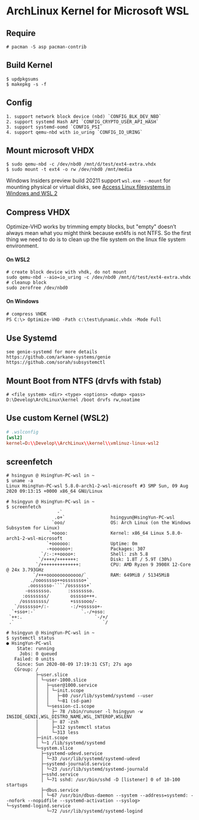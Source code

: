 # ArchLinux Kernel for Microsoft WSL

## Require

`# pacman -S asp pacman-contrib`

## Build Kernel
```shell
$ updpkgsums
$ makepkg -s -f
```

## Config
```
1. support network block device (nbd) `CONFIG_BLK_DEV_NBD`
2. support systemd Hash API `CONFIG_CRYPTO_USER_API_HASH`
3. support systemd-oomd `CONFIG_PSI`
4. support qemu-nbd with io_uring `CONFIG_IO_URING`
```

## Mount microsoft VHDX
```shell
$ sudo qemu-nbd -c /dev/nbd0 /mnt/d/test/ext4-extra.vhdx
$ sudo mount -t ext4 -o rw /dev/nbd0 /mnt/media
```
Windows Insiders preview build 20211 support `wsl.exe --mount` for mounting physical or virtual disks, see [Access Linux filesystems in Windows and WSL 2](https://devblogs.microsoft.com/commandline/access-linux-filesystems-in-windows-and-wsl-2/)

## Compress VHDX
Optimize-VHD works by trimming empty blocks, but "empty" doesn’t always mean what you might think because ext4fs is not NTFS.
So the first thing we need to do is to clean up the file system on the linux file system environment.

#### On WSL2
```shell
# create block device with vhdk, do not mount
sudo qemu-nbd --aio=io_uring -c /dev/nbd0 /mnt/d/test/ext4-extra.vhdx
# cleanup block
sudo zerofree /dev/nbd0
```
#### On Windows
```ps
# compress VHDK
PS C:\> Optimize-VHD -Path c:\test\dynamic.vhdx -Mode Full
```

## Use Systemd
```
see genie-systemd for more details
https://github.com/arkane-systems/genie
https://github.com/sorah/subsystemctl
```

## Mount Boot from NTFS (drvfs with fstab)
```fstab
# <file system> <dir> <type> <options> <dump> <pass>
D:\Develop\ArchLinux\kernel /boot drvfs rw,noatime
```

## Use custom Kernel (WSL2)
```conf
# .wslconfig
[wsl2]
kernel=D:\\Develop\\ArchLinux\\kernel\\vmlinuz-linux-wsl2
```

## screenfetch
```shell
# hsingyun @ HsingYun-PC-wsl in ~
$ uname -a
Linux HsingYun-PC-wsl 5.8.0-arch1-2-wsl-microsoft #3 SMP Sun, 09 Aug 2020 09:13:15 +0000 x86_64 GNU/Linux

# hsingyun @ HsingYun-PC-wsl in ~
$ screenfetch
                   -`
                  .o+`                 hsingyun@HsingYun-PC-wsl
                 `ooo/                 OS: Arch Linux (on the Windows Subsystem for Linux)
                `+oooo:                Kernel: x86_64 Linux 5.8.0-arch1-2-wsl-microsoft
               `+oooooo:               Uptime: 0m
               -+oooooo+:              Packages: 307
             `/:-:++oooo+:             Shell: zsh 5.8
            `/++++/+++++++:            Disk: 1.8T / 5.9T (30%)
           `/++++++++++++++:           CPU: AMD Ryzen 9 3900X 12-Core @ 24x 3.793GHz
          `/+++ooooooooooooo/`         RAM: 649MiB / 51345MiB
         ./ooosssso++osssssso+`
        .oossssso-````/ossssss+`
       -osssssso.      :ssssssso.
      :osssssss/        osssso+++.
     /ossssssss/        +ssssooo/-
   `/ossssso+/:-        -:/+osssso+-
  `+sso+:-`                 `.-/+oso:
 `++:.                           `-/+/
 .`                                 `/

# hsingyun @ HsingYun-PC-wsl in ~
$ systemctl status
● HsingYun-PC-wsl
    State: running
     Jobs: 0 queued
   Failed: 0 units
    Since: Sun 2020-08-09 17:19:31 CST; 27s ago
   CGroup: /
           ├─user.slice
           │ └─user-1000.slice
           │   ├─user@1000.service
           │   │ └─init.scope
           │   │   ├─80 /usr/lib/systemd/systemd --user
           │   │   └─81 (sd-pam)
           │   └─session-c1.scope
           │     ├─ 78 /sbin/runuser -l hsingyun -w INSIDE_GENIE,WSL_DISTRO_NAME,WSL_INTEROP,WSLENV
           │     ├─ 87 -zsh
           │     ├─312 systemctl status
           │     └─313 less
           ├─init.scope
           │ └─1 /lib/systemd/systemd
           └─system.slice
             ├─systemd-udevd.service
             │ └─33 /usr/lib/systemd/systemd-udevd
             ├─systemd-journald.service
             │ └─23 /usr/lib/systemd/systemd-journald
             ├─sshd.service
             │ └─71 sshd: /usr/bin/sshd -D [listener] 0 of 10-100 startups
             ├─dbus.service
             │ └─67 /usr/bin/dbus-daemon --system --address=systemd: --nofork --nopidfile --systemd-activation --syslog>             └─systemd-logind.service
               └─72 /usr/lib/systemd/systemd-logind
```
